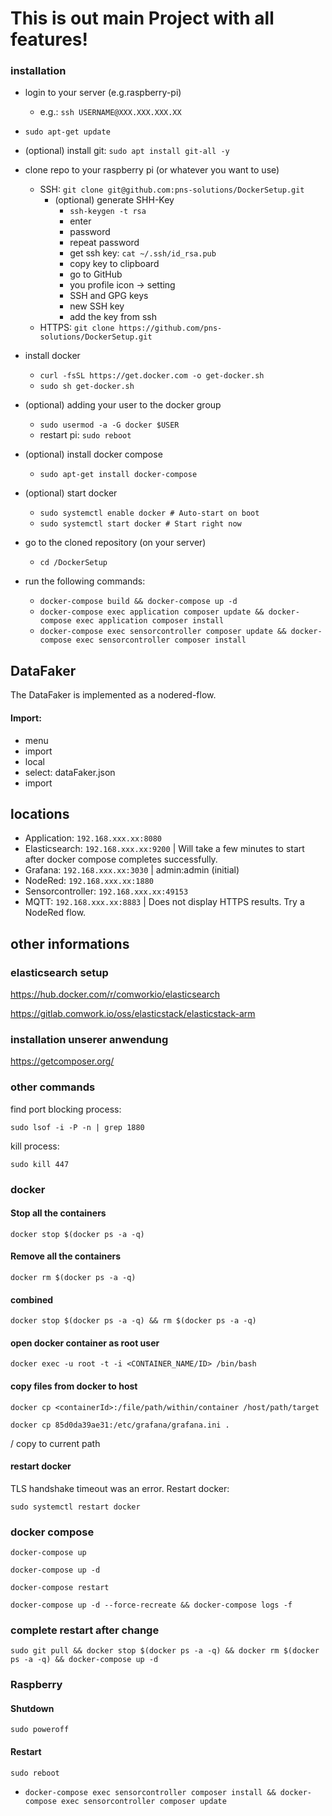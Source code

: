 # This is out main Project with all features!

### installation
- login to your server (e.g.raspberry-pi) 
  - e.g.: ```ssh USERNAME@XXX.XXX.XXX.XX```
- `sudo apt-get update`
- (optional) install git: `sudo apt install git-all -y`
- clone repo to your raspberry pi (or whatever you want to use)
  - SSH: `git clone git@github.com:pns-solutions/DockerSetup.git`
    - (optional) generate SHH-Key
      - `ssh-keygen -t rsa`
      - enter
      - password
      - repeat password
      - get ssh key: `cat ~/.ssh/id_rsa.pub`
      - copy key to clipboard
      - go to GitHub
      - you profile icon -> setting
      - SSH and GPG keys
      - new SSH key
      - add the key from ssh
  - HTTPS: `git clone https://github.com/pns-solutions/DockerSetup.git`

- install docker
  - `curl -fsSL https://get.docker.com -o get-docker.sh`
  - `sudo sh get-docker.sh`
- (optional) adding your user to the docker group
  - `sudo usermod -a -G docker $USER`
  - restart pi: `sudo reboot`
- (optional) install docker compose
  - `sudo apt-get install docker-compose`
- (optional) start docker
  - `sudo systemctl enable docker # Auto-start on boot`
  - `sudo systemctl start docker # Start right now`
- go to the cloned repository (on your server)
  - `cd /DockerSetup`
- run the following commands:
  - `docker-compose build && docker-compose up -d`
  - `docker-compose exec application composer update && docker-compose exec application composer install`
  - `docker-compose exec sensorcontroller composer update && docker-compose exec sensorcontroller composer install`

  
## DataFaker
The DataFaker is implemented as a nodered-flow.
#### Import: 
- menu
- import
- local
- select: dataFaker.json
- import


## locations
- Application: `192.168.xxx.xx:8080`
- Elasticsearch: `192.168.xxx.xx:9200` | Will take a few minutes to start after docker compose completes successfully.
- Grafana: `192.168.xxx.xx:3030` | admin:admin (initial)
- NodeRed: `192.168.xxx.xx:1880`
- Sensorcontroller: `192.168.xxx.xx:49153`
- MQTT: `192.168.xxx.xx:8883` | Does not display HTTPS results. Try a NodeRed flow.

## other informations
### elasticsearch setup

https://hub.docker.com/r/comworkio/elasticsearch

https://gitlab.comwork.io/oss/elasticstack/elasticstack-arm

### installation unserer anwendung
https://getcomposer.org/


### other commands
find port blocking process: 
```
sudo lsof -i -P -n | grep 1880
```

kill process: 
```
sudo kill 447
```

### docker
#### Stop all the containers
```
docker stop $(docker ps -a -q)
```

#### Remove all the containers
```
docker rm $(docker ps -a -q)
```

#### combined
```
docker stop $(docker ps -a -q) && rm $(docker ps -a -q)
```

#### open docker container as root user
```
docker exec -u root -t -i <CONTAINER_NAME/ID> /bin/bash
```

#### copy files from docker to host
```
docker cp <containerId>:/file/path/within/container /host/path/target
```

```
docker cp 85d0da39ae31:/etc/grafana/grafana.ini .
``` 
/ copy to current path

#### restart docker
TLS handshake timeout was an error. Restart docker:

```
sudo systemctl restart docker
```


### docker compose
```shell
docker-compose up
```
```shell
docker-compose up -d
```

```shell
docker-compose restart
```

```shell
docker-compose up -d --force-recreate && docker-compose logs -f
```
### complete restart after change


```shell
sudo git pull && docker stop $(docker ps -a -q) && docker rm $(docker ps -a -q) && docker-compose up -d
```

### Raspberry
#### Shutdown
`sudo poweroff`

#### Restart
`sudo reboot`

- `docker-compose exec sensorcontroller composer install && docker-compose exec sensorcontroller composer update`
